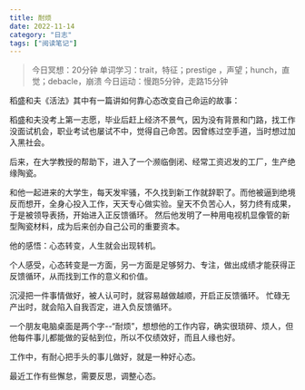 ```yaml
---
title: 耐烦
date: 2022-11-14
category: "日志"
tags: ["阅读笔记"]
---
```


> 今日冥想：20分钟
> 单词学习：trait，特征；prestige ，声望；hunch，直觉；debacle，崩溃
> 今日运动：慢跑5分钟，走路15分钟

稻盛和夫《活法》其中有一篇讲如何靠心态改变自己命运的故事：

稻盛和夫没考上第一志愿，毕业后赶上经济不景气，因为没有背景和门路，找工作没面试机会，职业考试也屡试不中，觉得自己命苦。因曾练过空手道，当时想过加入黑社会。

后来，在大学教授的帮助下，进入了一个濒临倒闭、经常工资迟发的工厂，生产绝缘陶瓷。

和他一起进来的大学生，每天发牢骚，不久找到新工作就辞职了。而他被逼到绝境反而想开，全身心投入工作，天天专心做实验。皇天不负苦心人，努力终有成果，于是被领导表扬，开始进入正反馈循环。
然后他发明了一种用电视机显像管的新型陶瓷材料，成为后来创办自己公司的重要资本。

他的感悟：心态转变，人生就会出现转机。

个人感受，心态转变是一方面，另一方面是足够努力、专注，做出成绩才能获得正反馈循环，从而找到工作的意义和价值。

沉浸把一件事情做好，被人认可时，就容易越做越顺，开启正反馈循环。
忙碌无产出时，就会陷入自我否定，进入负反馈循环。

一个朋友电脑桌面是两个字--“耐烦”，想想他的工作内容，确实很琐碎、烦人，但他每件事儿都能做的妥帖到位，所以不仅绩效好，而且人缘也好。

工作中，有耐心把手头的事儿做好，就是一种好心态。

最近工作有些懈怠，需要反思，调整心态。





